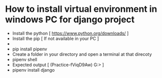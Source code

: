 # How to install virtual environment in windows PC for django project
  - Install the python [ https://www.python.org/downloads/ ]
  - Install the pip [ If not available in your PC ]
  -
  -   pip install pipenv
  -   Create a folder in your directory and open a terminal at that direcoty
  -   pipenv shell
  -   
      Expected output [   (Practice-fViqD9Aw) G:\>   ]
  -   pipenv install django
  
